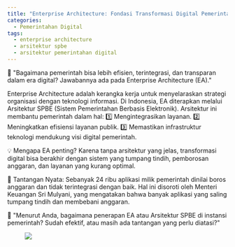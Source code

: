 ```yaml
---
title: "Enterprise Architecture: Fondasi Transformasi Digital Pemerintah"
categories:
  - Pemerintahan Digital
tags:
  - enterprise architecture
  - arsitektur spbe
  - arsitektur pemerintahan digital
---
```


🔎 "Bagaimana pemerintah bisa lebih efisien, terintegrasi, dan transparan dalam era digital? Jawabannya ada pada Enterprise Architecture (EA)."

Enterprise Architecture adalah kerangka kerja untuk menyelaraskan strategi organisasi dengan teknologi informasi. Di Indonesia, EA diterapkan melalui Arsitektur SPBE (Sistem Pemerintahan Berbasis Elektronik). Arsitektur ini membantu pemerintah dalam hal:
1️⃣ Mengintegrasikan layanan.
2️⃣ Meningkatkan efisiensi layanan publik.
3️⃣ Memastikan infrastruktur teknologi mendukung visi digital pemerintah.

💡 Mengapa EA penting?
Karena tanpa arsitektur yang jelas, transformasi digital bisa berakhir dengan sistem yang tumpang tindih, pemborosan anggaran, dan layanan yang kurang optimal. 

📰 Tantangan Nyata:
Sebanyak 24 ribu aplikasi milik pemerintah dinilai boros anggaran dan tidak terintegrasi dengan baik. Hal ini disoroti oleh Menteri Keuangan Sri Mulyani, yang mengatakan bahwa banyak aplikasi yang saling tumpang tindih dan membebani anggaran.

🎯 "Menurut Anda, bagaimana penerapan EA atau Arsitektur SPBE di instansi pemerintah? Sudah efektif, atau masih ada tantangan yang perlu diatasi?"

<figure>
	<img src="https://rizki-y.github.io/assets/images/2025-02-01-enterprise-architecture/ea.jpg">
</figure>

